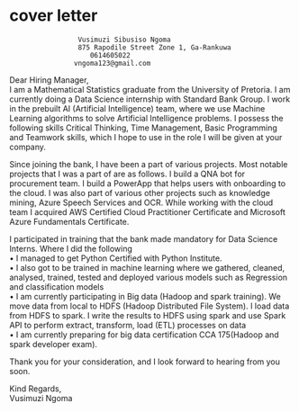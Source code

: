 # cover letter<br/>
                     Vusimuzi Sibusiso Ngoma
                     875 Rapodile Street Zone 1, Ga-Rankuwa
                        0614605022
                    vngoma123@gmail.com
Dear Hiring Manager,<br/>
I am a Mathematical Statistics graduate from the University of Pretoria. I am currently doing a Data Science internship with Standard Bank Group. I work in the prebuilt AI (Artificial Intelligence) team, where we use Machine Learning algorithms to solve Artificial Intelligence problems. I possess the following skills Critical Thinking, Time Management, Basic Programming and Teamwork skills, which I hope to use in the role I will be given at your company.<br/>

Since joining the bank, I have been a part of various projects. Most notable projects that I was a part of are as follows. I build a QNA bot for procurement team. I build a PowerApp that helps users with onboarding to the cloud. I was also part of various other projects such as knowledge mining, Azure Speech Services and OCR. While working with the cloud team I acquired AWS Certified Cloud Practitioner Certificate and Microsoft Azure Fundamentals Certificate.<br/>

I participated in training that the bank made mandatory for Data Science Interns. Where I did the following<br/>
•	I managed to get Python Certified with Python Institute.<br/>
•	I also got to be trained in machine learning where we gathered, cleaned, analysed, trained, tested and deployed various models such as Regression and classification models <br/>
•	I am currently participating in Big data (Hadoop and spark training). We move data from local to HDFS (Hadoop Distributed File System). I load data from HDFS to spark. I write the results to HDFS using spark and use Spark API to perform extract, transform, load (ETL) processes on data<br/>
•	I am currently preparing for big data certification CCA 175(Hadoop and spark developer exam).<br/> 

Thank you for your consideration, and I look forward to hearing from you soon.<br/>

Kind Regards,<br/>
Vusimuzi Ngoma

